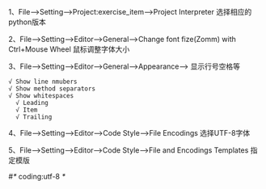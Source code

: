 1、File-->Setting-->Project:exercise_item-->Project Interpreter  选择相应的python版本

2、File-->Setting-->Editor-->General-->Change font fize(Zomm) with Ctrl+Mouse Wheel    鼠标调整字体大小

3、File-->Setting-->Editor-->General-->Appearance-->   显示行号空格等
```
√ Show line nmubers
√ Show method separators
√ Show whitespaces
  √ Leading
  √ Item
  √ Trailing
```

4、File-->Setting-->Editor-->Code Style-->File Encodings   选择UTF-8字体

5、File-->Setting-->Editor-->Code Style-->File and Encodings Templates   指定模版

#_*_ coding:utf-8 _*_
